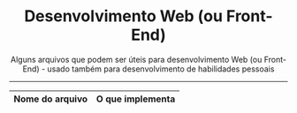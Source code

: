 <div align="center">
  <h1>Desenvolvimento Web (ou Front-End)</h1>
  <p>Alguns arquivos que podem ser úteis para desenvolvimento Web (ou Front-End) - usado também para desenvolvimento de habilidades pessoais</p>
  <hr>

  Nome do arquivo | O que implementa
  ---|---
</div>
